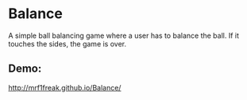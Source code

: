 # Balance
A simple ball balancing game where a user has to balance the ball. If it touches the sides, the game is over.

## Demo:

http://mrf1freak.github.io/Balance/
